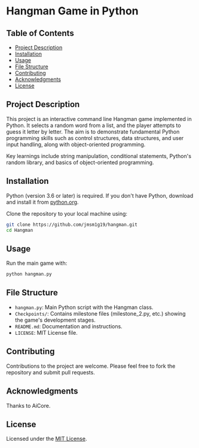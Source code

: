 # Hangman Game in Python

## Table of Contents

- [Project Description](#project-description)
- [Installation](#installation)
- [Usage](#usage)
- [File Structure](#file-structure)
- [Contributing](#contributing)
- [Acknowledgments](#acknowledgments)
- [License](#license)

## Project Description

This project is an interactive command line Hangman game implemented in Python. It selects a random word from a list, and the player attempts to guess it letter by letter. The aim is to demonstrate fundamental Python programming skills such as control structures, data structures, and user input handling, along with object-oriented programming.

Key learnings include string manipulation, conditional statements, Python's random library, and basics of object-oriented programming.

## Installation

Python (version 3.6 or later) is required. If you don't have Python, download and install it from [python.org](https://www.python.org/downloads/).

Clone the repository to your local machine using:

```bash
git clone https://github.com/jmsm1g19/hangman.git
cd Hangman
```

## Usage

Run the main game with:

```bash
python hangman.py
```

## File Structure

- `hangman.py`: Main Python script with the Hangman class.
- `Checkpoints/`: Contains milestone files (milestone_2.py, etc.) showing the game's development stages.
- `README.md`: Documentation and instructions.
- `LICENSE`: MIT License file.

## Contributing

Contributions to the project are welcome. Please feel free to fork the repository and submit pull requests.

## Acknowledgments

Thanks to AiCore.

## License

Licensed under the [MIT License](LICENSE).

